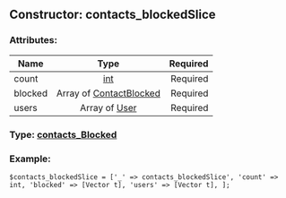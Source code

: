 ## Constructor: contacts\_blockedSlice  

### Attributes:

| Name     |    Type       | Required |
|----------|:-------------:|---------:|
|count|[int](../types/int.md) | Required|
|blocked|Array of [ContactBlocked](../types/ContactBlocked.md) | Required|
|users|Array of [User](../types/User.md) | Required|



### Type: [contacts\_Blocked](../types/contacts_Blocked.md)


### Example:

```
$contacts_blockedSlice = ['_' => contacts_blockedSlice', 'count' => int, 'blocked' => [Vector t], 'users' => [Vector t], ];
```